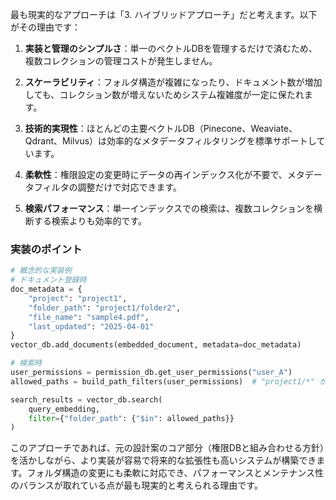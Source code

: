 最も現実的なアプローチは「3. ハイブリッドアプローチ」だと考えます。以下がその理由です：

1. **実装と管理のシンプルさ**：単一のベクトルDBを管理するだけで済むため、複数コレクションの管理コストが発生しません。

2. **スケーラビリティ**：フォルダ構造が複雑になったり、ドキュメント数が増加しても、コレクション数が増えないためシステム複雑度が一定に保たれます。

3. **技術的実現性**：ほとんどの主要ベクトルDB（Pinecone、Weaviate、Qdrant、Milvus）は効率的なメタデータフィルタリングを標準サポートしています。

4. **柔軟性**：権限設定の変更時にデータの再インデックス化が不要で、メタデータフィルタの調整だけで対応できます。

5. **検索パフォーマンス**：単一インデックスでの検索は、複数コレクションを横断する検索よりも効率的です。

### 実装のポイント

```python
# 概念的な実装例
# ドキュメント登録時
doc_metadata = {
    "project": "project1",
    "folder_path": "project1/folder2",
    "file_name": "sample4.pdf",
    "last_updated": "2025-04-01"
}
vector_db.add_documents(embedded_document, metadata=doc_metadata)

# 検索時
user_permissions = permission_db.get_user_permissions("user_A")
allowed_paths = build_path_filters(user_permissions)  # "project1/*" かつ !"project1/folder2/*" など

search_results = vector_db.search(
    query_embedding, 
    filter={"folder_path": {"$in": allowed_paths}}
)
```

このアプローチであれば、元の設計案のコア部分（権限DBと組み合わせる方針）を活かしながら、より実装が容易で将来的な拡張性も高いシステムが構築できます。フォルダ構造の変更にも柔軟に対応でき、パフォーマンスとメンテナンス性のバランスが取れている点が最も現実的と考えられる理由です。